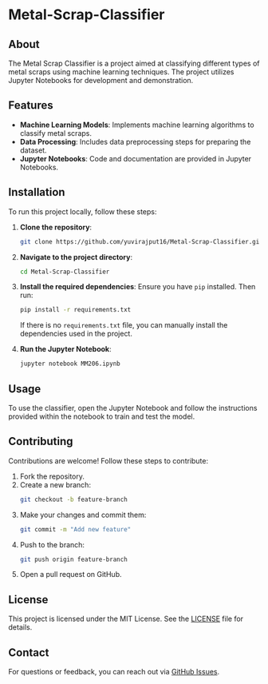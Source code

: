 # Metal-Scrap-Classifier

## About
The Metal Scrap Classifier is a project aimed at classifying different types of metal scraps using machine learning techniques. The project utilizes Jupyter Notebooks for development and demonstration.

## Features
- **Machine Learning Models**: Implements machine learning algorithms to classify metal scraps.
- **Data Processing**: Includes data preprocessing steps for preparing the dataset.
- **Jupyter Notebooks**: Code and documentation are provided in Jupyter Notebooks.

## Installation
To run this project locally, follow these steps:

1. **Clone the repository**:
    ```bash
    git clone https://github.com/yuvirajput16/Metal-Scrap-Classifier.git
    ```
2. **Navigate to the project directory**:
    ```bash
    cd Metal-Scrap-Classifier
    ```
3. **Install the required dependencies**:
    Ensure you have `pip` installed. Then run:
    ```bash
    pip install -r requirements.txt
    ```
   If there is no `requirements.txt` file, you can manually install the dependencies used in the project.

4. **Run the Jupyter Notebook**:
    ```bash
    jupyter notebook MM206.ipynb
    ```

## Usage
To use the classifier, open the Jupyter Notebook and follow the instructions provided within the notebook to train and test the model.

## Contributing
Contributions are welcome! Follow these steps to contribute:

1. Fork the repository.
2. Create a new branch:
    ```bash
    git checkout -b feature-branch
    ```
3. Make your changes and commit them:
    ```bash
    git commit -m "Add new feature"
    ```
4. Push to the branch:
    ```bash
    git push origin feature-branch
    ```
5. Open a pull request on GitHub.

## License
This project is licensed under the MIT License. See the [LICENSE](LICENSE) file for details.

## Contact
For questions or feedback, you can reach out via [GitHub Issues](https://github.com/Diveshrao1708/Metal-Scrap-Classifier/issues).

